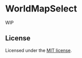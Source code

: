 # WorldMapSelect

WIP

## License

Licensed under the [MIT license](https://github.com/shadcn/ui/blob/main/LICENSE.md).
